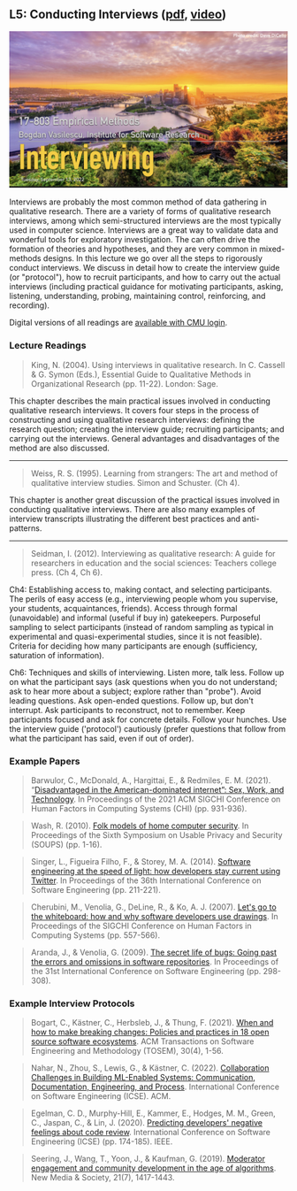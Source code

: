 ## L5: Conducting Interviews ([pdf](../slides/05-interviewing.pdf), [video](https://youtu.be/OJRXFEe80Rk))

[![Lecture5-Interviews](../assets/images/05-interviewing.jpeg)](../slides/05-interviewing.pdf)

Interviews are probably the most common method of data gathering in qualitative research. There are a variety of forms of qualitative research interviews, among which semi-structured interviews are the most typically used in computer science. Interviews are a great way to validate data and wonderful tools for exploratory investigation. The can often drive the formation of theories and hypotheses, and they are very common in mixed-methods designs. In this lecture we go over all the steps to rigorously conduct interviews. We discuss in detail how to create the interview guide (or "protocol"), how to recruit participants, and how to carry out the actual interviews (including practical guidance for motivating participants, asking, listening, understanding, probing, maintaining control, reinforcing, and recording).

Digital versions of all readings are [available with CMU login](https://drive.google.com/drive/folders/1JBuidWSQqyVV2LX0V8xoE6xeooJR-N1O?usp=sharing).

### Lecture Readings

> King, N. (2004). Using interviews in qualitative research. In C. Cassell & G. Symon (Eds.), Essential Guide to Qualitative Methods in Organizational Research (pp. 11-22). London: Sage.

This chapter describes the main practical issues involved in conducting qualitative research interviews. It covers four steps in the process of constructing and using qualitative research interviews: defining the research question; creating the interview guide; recruiting participants; and carrying out the interviews. General advantages and disadvantages of the method are also discussed.

---
> Weiss, R. S. (1995). Learning from strangers: The art and method of qualitative interview studies. Simon and Schuster. (Ch 4).

This chapter is another great discussion of the practical issues involved in conducting qualitative interviews. There are also many examples of interview transcripts illustrating the different best practices and anti-patterns.

---
> Seidman, I. (2012). Interviewing as qualitative research: A guide for researchers in education and the social sciences: Teachers college press. (Ch 4, Ch 6).

Ch4: Establishing access to, making contact, and selecting participants. The perils of easy access (e.g., interviewing people whom you supervise, your students, acquaintances, friends). Access through formal (unavoidable) and informal (useful if buy in) gatekeepers. Purposeful sampling to select participants (instead of random sampling as typical in experimental and quasi-experimental studies, since it is not feasible). Criteria for deciding how many participants are enough (sufficiency, saturation of information).

Ch6: Techniques and skills of interviewing. Listen more, talk less. Follow up on what the participant says (ask questions when you do not understand; ask to hear more about a subject; explore rather than "probe"). Avoid leading questions. Ask open-ended questions. Follow up, but don't interrupt. Ask participants to reconstruct, not to remember. Keep participants focused and ask for concrete details. Follow your hunches. Use the interview guide ('protocol') cautiously (prefer questions that follow from what the participant has said, even if out of order).


### Example Papers

> Barwulor, C., McDonald, A., Hargittai, E., & Redmiles, E. M. (2021). “[Disadvantaged in the American-dominated internet”: Sex, Work, and Technology](https://files.osf.io/v1/resources/vzehu/providers/osfstorage/5f63a97211fb7c000f18f2c7?format=pdf&action=download&direct&version=2). In Proceedings of the 2021 ACM SIGCHI Conference on Human Factors in Computing Systems (CHI) (pp. 931-936).

> Wash, R. (2010). [Folk models of home computer security](https://www.rickwash.com/papers/rwash-homesec-soups10-final.pdf). In Proceedings of the Sixth Symposium on Usable Privacy and Security (SOUPS) (pp. 1-16).

> Singer, L., Figueira Filho, F., & Storey, M. A. (2014). [Software engineering at the speed of light: how developers stay current using Twitter](https://dl.acm.org/doi/pdf/10.1145/2568225.2568305). In Proceedings of the 36th International Conference on Software Engineering (pp. 211-221).

> Cherubini, M., Venolia, G., DeLine, R., & Ko, A. J. (2007). [Let's go to the whiteboard: how and why software developers use drawings](https://dl.acm.org/doi/pdf/10.1145/1240624.1240714). In Proceedings of the SIGCHI Conference on Human Factors in Computing Systems (pp. 557-566).

> Aranda, J., & Venolia, G. (2009). [The secret life of bugs: Going past the errors and omissions in software repositories](https://ieeexplore.ieee.org/stamp/stamp.jsp?arnumber=5070530). In Proceedings of the 31st International Conference on Software Engineering (pp. 298-308).


### Example Interview Protocols

> Bogart, C., Kästner, C., Herbsleb, J., & Thung, F. (2021). [When and how to make breaking changes: Policies and practices in 18 open source software ecosystems](https://dl.acm.org/doi/abs/10.1145/3447245). ACM Transactions on Software Engineering and Methodology (TOSEM), 30(4), 1-56.

> Nahar, N., Zhou, S., Lewis, G., & Kästner, C. (2022). [Collaboration Challenges in Building ML-Enabled Systems: Communication, Documentation, Engineering, and Process](https://arxiv.org/pdf/2110.10234v3.pdf). International Conference on Software Engineering (ICSE). ACM.

> Egelman, C. D., Murphy-Hill, E., Kammer, E., Hodges, M. M., Green, C., Jaspan, C., & Lin, J. (2020). [Predicting developers' negative feelings about code review](https://ieeexplore.ieee.org/abstract/document/9283927/). International Conference on Software Engineering (ICSE) (pp. 174-185). IEEE.

> Seering, J., Wang, T., Yoon, J., & Kaufman, G. (2019). [Moderator engagement and community development in the age of algorithms](https://journals.sagepub.com/doi/abs/10.1177/1461444818821316). New Media & Society, 21(7), 1417-1443.